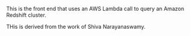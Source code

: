 This is the front end that uses an AWS Lambda call to query an Amazon Redshift cluster.

THis is derived from the work of Shiva Narayanaswamy.

